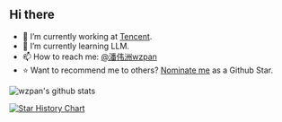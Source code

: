 ## Hi there

- 🔭 I’m currently working at [Tencent](https://tencent.com/).
- 🌱 I’m currently learning LLM.
- 📫 How to reach me: [@潘伟洲wzpan](https://weibo.com/weizhoupan)
- ⭐️ Want to recommend me to others? [Nominate me](https://stars.github.com/nominate/) as a Github Star.

![wzpan's github stats](https://github-readme-stats.vercel.app/api?username=wzpan&show_icons=true)

[![Star History Chart](https://api.star-history.com/svg?repos=wzpan/wukong-robot,wzpan/dingdang-robot,wzpan/cmake-demo,dingdang-robot/dingdang-robot,wzpan/BeamerStyleSlides,wzpan/hexo-generator-search&type=Date)](https://star-history.com/#wzpan/wukong-robot&wzpan/dingdang-robot&wzpan/cmake-demo&dingdang-robot/dingdang-robot&wzpan/BeamerStyleSlides&wzpan/hexo-generator-search&Date)

